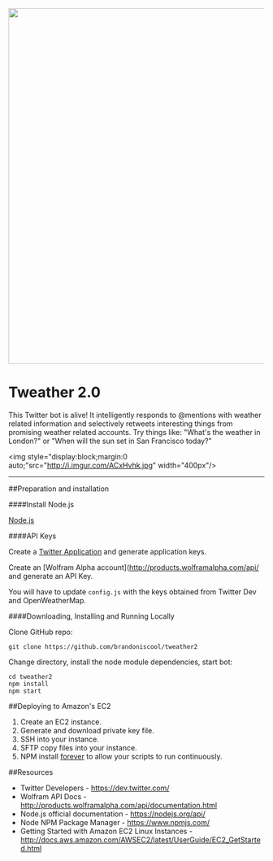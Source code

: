 <a name="README"><img src="http://i.imgur.com/9lwLaNY.jpg" width="700px"/></a>

# Tweather 2.0

This Twitter bot is alive! It intelligently responds to @mentions with weather related information and selectively retweets interesting things from promising weather related accounts. Try things like: "What's the weather in London?" or "When will the sun set in San Francisco today?"

<img style="display:block;margin:0 auto;"src="http://i.imgur.com/ACxHvhk.jpg" width="400px"/>

------------------------------------------------


##Preparation and installation


####Install Node.js

[Node.js](http://nodejs.org)


####API Keys

Create a [Twitter Application](https://apps.twitter.com) and generate application keys.

Create an [Wolfram Alpha account](http://products.wolframalpha.com/api/ and generate an API Key.

You will have to update `config.js` with the keys obtained from Twitter Dev and OpenWeatherMap.

####Downloading, Installing and Running Locally

Clone GitHub repo:

```
git clone https://github.com/brandoniscool/tweather2
```

Change directory, install the node module dependencies, start bot:

```
cd tweather2
npm install
npm start
```
##Deploying to Amazon's EC2

1. Create an EC2 instance.
2. Generate and download private key file.
3. SSH into your instance.
4. SFTP copy files into your instance.
5. NPM install [forever](https://www.npmjs.com/package/forever) to allow your scripts to run continuously.

##Resources

- Twitter Developers - https://dev.twitter.com/
- Wolfram API Docs - http://products.wolframalpha.com/api/documentation.html
- Node.js official documentation - https://nodejs.org/api/
- Node NPM Package Manager - https://www.npmjs.com/
- Getting Started with Amazon EC2 Linux Instances - http://docs.aws.amazon.com/AWSEC2/latest/UserGuide/EC2_GetStarted.html
